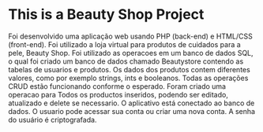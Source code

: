 # This is a Beauty Shop Project

Foi desenvolvido uma aplicação web usando PHP (back-end) e HTML/CSS (front-end).
Foi utilizado a loja virtual para produtos de cuidados para a pele, Beauty Shop. 
Foi utilizado as operacoes em um banco de dados SQL, o qual foi criado um banco de dados chamado Beautystore contendo as tabelas de usuarios e produtos. 
Os dados dos produtos contem diferentes valores, como por exemplo strings, ints e booleanos.
Todas as operações CRUD estão funcionando conforme o esperado. Foram criado uma operacao para Todos os productos inseridos, podendo ser editado, atualizado e delete se necessario.
O aplicativo está conectado ao banco de dados. 
O usuario pode acessar sua conta ou criar uma nova conta. A senha do usuário é criptografada.
